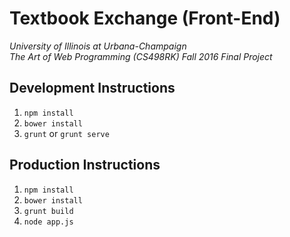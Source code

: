 # Textbook Exchange (Front-End)

*University of Illinois at Urbana-Champaign  
The Art of Web Programming (CS498RK) Fall 2016 Final Project*  

## Development Instructions
1. `npm install`
2. `bower install`
3. `grunt` or `grunt serve`

## Production Instructions
1. `npm install`
2. `bower install`
3. `grunt build`
4. `node app.js`
